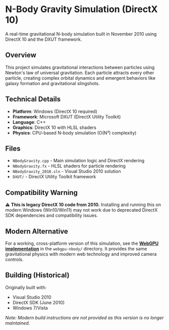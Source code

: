 # N-Body Gravity Simulation (DirectX 10)

A real-time gravitational N-body simulation built in November 2010 using DirectX 10 and the DXUT framework.

## Overview

This project simulates gravitational interactions between particles using Newton's law of universal gravitation. Each particle attracts every other particle, creating complex orbital dynamics and emergent behaviors like galaxy formation and gravitational slingshots.

## Technical Details

- **Platform**: Windows (DirectX 10 required)
- **Framework**: Microsoft DXUT (DirectX Utility Toolkit)
- **Language**: C++
- **Graphics**: DirectX 10 with HLSL shaders
- **Physics**: CPU-based N-body simulation (O(N²) complexity)

## Files

- `NBodyGravity.cpp` - Main simulation logic and DirectX rendering
- `NBodyGravity.fx` - HLSL shaders for particle rendering
- `NBodyGravity_2010.sln` - Visual Studio 2010 solution
- `DXUT/` - DirectX Utility Toolkit framework

## Compatibility Warning

⚠️ **This is legacy DirectX 10 code from 2010.** Installing and running this on modern Windows (Win10/Win11) may not work due to deprecated DirectX SDK dependencies and compatibility issues.

## Modern Alternative

For a working, cross-platform version of this simulation, see the **[WebGPU implementation](https://github.com/GoOcto/NBodyGravity/tree/main/webgpu-nbody)** in the `webgpu-nbody/` directory. It provides the same gravitational physics with modern web technology and improved camera controls.

## Building (Historical)

Originally built with:
- Visual Studio 2010
- DirectX SDK (June 2010)
- Windows 7/Vista

*Note: Modern build instructions are not provided as this version is no longer maintained.*



